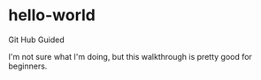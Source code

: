 # hello-world
Git Hub Guided

I'm not sure what I'm doing,
but this walkthrough is pretty good for beginners.
